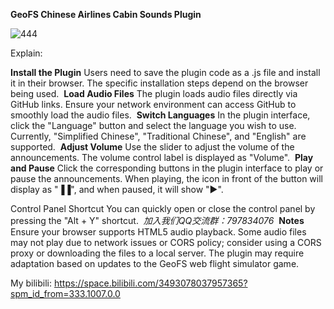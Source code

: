 **GeoFS Chinese Airlines Cabin Sounds Plugin**

![444](https://github.com/user-attachments/assets/7ccadb60-c74f-4e0c-86e0-ad69bc8a0df9)

Explain:

**Install the Plugin**
Users need to save the plugin code as a .js file and install it in their browser. The specific installation steps depend on the browser being used.
﻿
**Load Audio Files**
The plugin loads audio files directly via GitHub links. Ensure your network environment can access GitHub to smoothly load the audio files.
﻿
**Switch Languages**
In the plugin interface, click the "Language" button and select the language you wish to use. Currently, "Simplified Chinese", "Traditional Chinese", and "English" are supported.
﻿
**Adjust Volume**
Use the slider to adjust the volume of the announcements. The volume control label is displayed as "Volume".
﻿
**Play and Pause**
Click the corresponding buttons in the plugin interface to play or pause the announcements. When playing, the icon in front of the button will display as "▐▐", and when paused, it will show "▶".

Control Panel Shortcut
You can quickly open or close the control panel by pressing the "Alt + Y" shortcut.
﻿
*加入我们QQ交流群：797834076*
﻿
**Notes**
Ensure your browser supports HTML5 audio playback.
Some audio files may not play due to network issues or CORS policy; consider using a CORS proxy or downloading the files to a local server.
The plugin may require adaptation based on updates to the GeoFS web flight simulator game.


My bilibili: https://space.bilibili.com/3493078037957365?spm_id_from=333.1007.0.0
